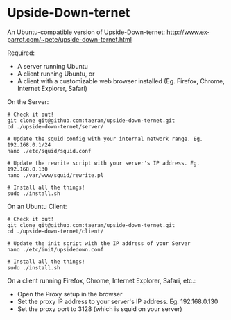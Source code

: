 Upside-Down-ternet
====================

An Ubuntu-compatible version of Upside-Down-ternet: http://www.ex-parrot.com/~pete/upside-down-ternet.html

Required:

* A server running Ubuntu
* A client running Ubuntu, or
* A client with a customizable web browser installed (Eg. Firefox, Chrome, Internet Explorer, Safari)

On the Server:

    # Check it out!
    git clone git@github.com:taeram/upside-down-ternet.git
    cd ./upside-down-ternet/server/

    # Update the squid config with your internal network range. Eg. 192.168.0.1/24
    nano ./etc/squid/squid.conf 

    # Update the rewrite script with your server's IP address. Eg. 192.168.0.130
    nano ./var/www/squid/rewrite.pl 

    # Install all the things!
    sudo ./install.sh

On an Ubuntu Client:

    # Check it out!
    git clone git@github.com:taeram/upside-down-ternet.git
    cd ./upside-down-ternet/client/

    # Update the init script with the IP address of your Server
    nano ./etc/init/upsidedown.conf

    # Install all the things!
    sudo ./install.sh

On a client running Firefox, Chrome, Internet Explorer, Safari, etc.:

* Open the Proxy setup in the browser
* Set the proxy IP address to your server's IP address. Eg. 192.168.0.130
* Set the proxy port to 3128 (which is squid on your server)
